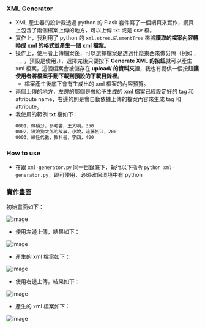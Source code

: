 ### XML Generator
- XML 產生器的設計我透過 python 的 Flask 套件寫了一個網頁來實作，網頁上包含了兩個檔案上傳的地方，可以上傳 txt 或是 csv 檔。
- 實作上，我利用了 python 的 `xml.etree.ElementTree` 來將**讀取的檔案內容轉換成 xml 的格式並產生一個 xml 檔案。**
- 操作上，使用者上傳檔案後，可以選擇檔案是透過什麼東西來做分隔（例如 `，` `.` `,` ，預設是使用`，`），選擇完後只要按下 **Generate XML 的按鈕**就可以產生 xml 檔案，這個檔案會被儲存在 **upload/ 的資料夾**裡，我也有提供一個按鈕**讓使用者將檔案手動下載到預設的下載目錄裡**。
  - 檔案產生後底下會有生成出的 xml 檔案的內容預覽。
- 兩個上傳的地方，左邊的那個是會給予生成的 xml 檔案已經設定好的 tag 和 attribute name，右邊的則是會自動依據上傳的檔案內容來生成 tag 和 attribute。
- 我使用的範例 txt 檔如下：
  ```txt
  0001，微積分，參考書，王大明，350
  0002，流浪狗太郎的故事，小說，遠藤初江，200
  0003，線性代數，教科書，李四，400
  ```

### How to use
- 在跟 `xml-generator.py` 同一目錄底下，執行以下指令
    `python xml-generator.py`，即可使用，必須確保環境中有 python


### 實作畫面
初始畫面如下：

![image]()

- 使用左邊上傳，結果如下：

![image]()

- 產生的 xml 檔案如下：

![image]()

- 使用右邊上傳，結果如下：

![image]()

- 產生的 xml 檔案如下：

![image]()


